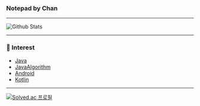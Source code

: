 ### Notepad by Chan

---
![Github Stats](https://github-readme-stats.vercel.app/api?username=oxix97&show_icons=true&theme=radical) <br>

---
### 🤔 Interest 

- [Java](https://github.com/oxix97/Java)
- [JavaAlgorithm](https://github.com/oxix97/Algorithm)
- [Android](https://github.com/oxix97/Android_Study)
- [Kotlin](https://github.com/oxix97/Kotlin)
---

[![Solved.ac
프로필](http://mazassumnida.wtf/api/v2/generate_badge?boj=ieejo716)](https://solved.ac/ieejo716)


